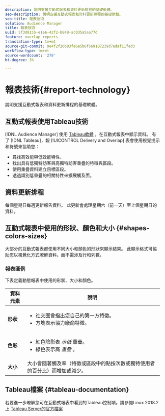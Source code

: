 ```yaml
---
description: 說明支援互動式報表和資料更新排程的基礎軟體。
seo-description: 說明支援互動式報表和資料更新排程的基礎軟體。
seo-title: 報表技術
solution: Audience Manager
title: 報表技術
uuid: 5f3d815b-e1e6-42f2-b848-ac035a5aa77d
feature: overlap reports
translation-type: tm+mt
source-git-commit: 9e4f2f26b83fe6e5b6f669107239d7edaf11fed3
workflow-type: tm+mt
source-wordcount: '278'
ht-degree: 3%

---
```



# 報表技術{#report-technology}

說明支援互動式報表和資料更新排程的基礎軟體。

<!-- 

c_report_technology.xml

 -->

## 互動式報表使用Tableau技術

[!DNL Audience Manager] 使用 [Tableau軟體](https://www.tableausoftware.com/) ，在互動式報表中顯示資料。 有了 [!DNL Tableau]，報 [!UICONTROL Delivery and Overlap] 表會使用視覺提示和符號來協助您：

* 尋找高效能與低效能特性。
* 找出具有低獨特訪客與高獨特訪客重疊的特徵與區段。
* 使用重疊資料建立目標區段。
* 透過識別低重疊的相關特性來擴展觸及面。

## 資料更新排程

每個星期日每週更新報告資料。 此更新會處理星期六（前一天）至上個星期日的資料。

## 互動式報表中使用的形狀、顏色和大小 {#shapes-colors-sizes}

大部分的互動式報表都使用不同大小和顏色的形狀來顯示結果。 此顯示格式可協助您以視覺化方式瞭解資料，而不需涉及行和列數。

<!-- 

r_legend.xml

 -->

### 報表圖例

下表定義動態報表中使用的形狀、大小和顏色。

<table id="table_EC180A96E3784FC6B81FCFB546C4A3FA"> 
 <thead> 
  <tr> 
   <th colname="col1" class="entry"> 資料元素 </th> 
   <th colname="col2" class="entry"> 說明 </th> 
  </tr> 
 </thead>
 <tbody> 
  <tr> 
   <td colname="col1"> <b>形狀</b> </td> 
   <td colname="col2"> 
    <ul id="ul_076773ABD0BB4CE6834ACFA8B3D6AC2E"> 
     <li id="li_BBAB37A6EC1549B48C0E4D3BFAF7062C">社交圈會指出您自己的第一方特徵。 </li> 
     <li id="li_371331AE984A4A999CE0596EA13987E0">方塊表示協力廠商特徵。 </li> 
    </ul> </td> 
  </tr> 
  <tr> 
   <td colname="col1"> <b>色彩</b> </td> 
   <td colname="col2"> 
    <ul id="ul_F5D243297F0C4E5A8EDCBD28A548869E"> 
     <li id="li_332EB873A35440E6BB6093E36A0FAC3D">紅色陰影表 <i>示低</i> 重疊。 </li> 
     <li id="li_29DFDB1218DF4069B5DCFF841D48EF56">綠色表示高 <i>重疊</i> 。 </li> 
    </ul> </td> 
  </tr> 
  <tr> 
   <td colname="col1"> <b>大小</b> </td> 
   <td colname="col2"> 大小會隨著觸及率（特徵或區段中的點按次數或獨特使用者的百分比）而增加或減少。 </td> 
  </tr> 
 </tbody> 
</table>

## Tableau檔案 {#tableau-documentation}

若要進一步瞭解您可在互動式報表中看到的Tableau控制項，請參閱Linux 2018.2上 [Tableau Server的官方檔案](https://help.tableau.com/v2018.2/server-linux/en-us/get_started_server.htm)